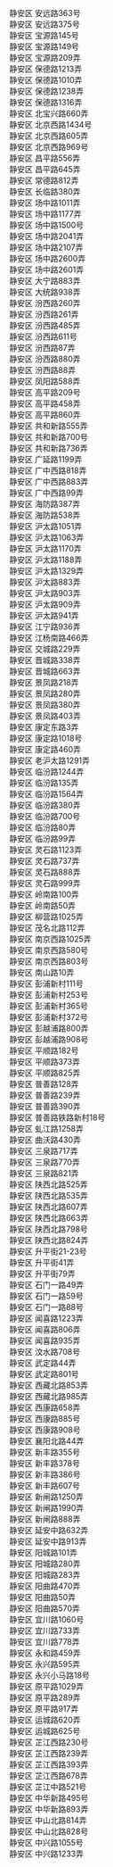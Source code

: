 静安区 安远路363号  
静安区 安远路375号  
静安区 宝源路145号  
静安区 宝源路149号  
静安区 宝源路209弄  
静安区 保德路1213弄  
静安区 保德路1010弄  
静安区 保德路1238弄  
静安区 保德路1316弄  
静安区 北宝兴路660弄  
静安区 北京西路1434号  
静安区 北京西路605弄  
静安区 北京西路969号  
静安区 昌平路556弄  
静安区 昌平路645弄  
静安区 常德路812弄  
静安区 长临路380弄  
静安区 场中路1011弄  
静安区 场中路1177弄  
静安区 场中路1500号  
静安区 场中路2041弄  
静安区 场中路2107弄  
静安区 场中路2600弄  
静安区 场中路2601弄  
静安区 大宁路883弄  
静安区 大统路938弄  
静安区 汾西路260弄  
静安区 汾西路261弄  
静安区 汾西路485弄  
静安区 汾西路611号  
静安区 汾西路87弄  
静安区 汾西路880弄  
静安区 汾西路88弄  
静安区 凤阳路588弄  
静安区 高平路209号  
静安区 高平路458弄  
静安区 高平路860弄  
静安区 共和新路555弄  
静安区 共和新路700号  
静安区 共和新路736弄  
静安区 广延路1199弄  
静安区 广中西路818弄  
静安区 广中西路883弄  
静安区 广中西路99弄  
静安区 海防路387弄  
静安区 海防路538弄  
静安区 沪太路1051弄  
静安区 沪太路1063弄  
静安区 沪太路1170弄  
静安区 沪太路1188弄  
静安区 沪太路1329弄  
静安区 沪太路883弄  
静安区 沪太路903弄  
静安区 沪太路909弄  
静安区 沪太路941弄  
静安区 江宁路936弄  
静安区 江杨南路466弄  
静安区 交城路229弄  
静安区 晋城路338弄  
静安区 晋城路663弄  
静安区 景凤路218弄  
静安区 景凤路280弄  
静安区 景凤路380弄  
静安区 景凤路403弄  
静安区 康定东路3弄  
静安区 康定路1018号  
静安区 康定路460弄  
静安区 老沪太路1291弄  
静安区 临汾路1244弄  
静安区 临汾路135弄  
静安区 临汾路1564弄  
静安区 临汾路380弄  
静安区 临汾路700号  
静安区 临汾路80弄  
静安区 临汾路99弄  
静安区 灵石路1123弄  
静安区 灵石路737弄  
静安区 灵石路888弄  
静安区 灵石路999弄  
静安区 岭南路100弄  
静安区 岭南路50弄  
静安区 柳营路1025弄  
静安区 茂名北路112弄  
静安区 南京西路1025弄  
静安区 南京西路580号  
静安区 南京西路803号  
静安区 南山路10弄  
静安区 彭浦新村111号  
静安区 彭浦新村253号  
静安区 彭浦新村365号  
静安区 彭浦新村372号  
静安区 彭越浦路800弄  
静安区 彭越浦路908号  
静安区 平顺路182号  
静安区 平顺路373弄  
静安区 平顺路825弄  
静安区 普善路128弄  
静安区 普善路239弄  
静安区 普善路390弄  
静安区 普善路铁路新村18号  
静安区 虬江路1258弄  
静安区 曲沃路430弄  
静安区 三泉路717弄  
静安区 三泉路770弄  
静安区 三泉路821弄  
静安区 陕西北路525弄  
静安区 陕西北路535弄  
静安区 陕西北路607弄  
静安区 陕西北路663弄  
静安区 陕西北路798号  
静安区 陕西北路824弄  
静安区 升平街21-23号  
静安区 升平街41弄  
静安区 升平街79弄  
静安区 石门一路49弄  
静安区 石门一路59号  
静安区 石门一路88号  
静安区 闻喜路1223弄  
静安区 闻喜路806弄  
静安区 闻喜路935弄  
静安区 汶水路708号  
静安区 武定路44弄  
静安区 武定路801号  
静安区 西藏北路853弄  
静安区 西藏北路985弄  
静安区 西康路658弄  
静安区 西康路885号  
静安区 西康路908号  
静安区 襄阳北路44弄  
静安区 新丰路355号  
静安区 新丰路378号  
静安区 新丰路386号  
静安区 新丰路607号  
静安区 新闸路1250弄  
静安区 新闸路1990弄  
静安区 新闸路888弄  
静安区 延安中路632弄  
静安区 延安中路913弄  
静安区 阳城路101弄  
静安区 阳城路280弄  
静安区 阳城路283弄  
静安区 阳曲路470弄  
静安区 阳曲路50弄  
静安区 阳曲路570弄  
静安区 宜川路1060号  
静安区 宜川路733弄  
静安区 宜川路778弄  
静安区 永和路459弄  
静安区 永兴路595弄  
静安区 永兴小马路18号  
静安区 原平路1029弄  
静安区 原平路289弄  
静安区 原平路917弄  
静安区 运城路620弄  
静安区 运城路625号  
静安区 芷江西路230号  
静安区 芷江西路239弄  
静安区 芷江西路393弄  
静安区 芷江西路678弄  
静安区 芷江中路521号  
静安区 中华新路495号  
静安区 中华新路893弄  
静安区 中山北路814弄  
静安区 中山北路828号  
静安区 中兴路1055号  
静安区 中兴路1233弄  
